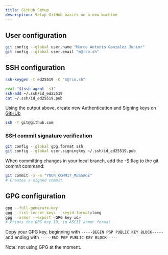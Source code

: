 ```yaml
---
title: GitHub Setup
description: Setup GitHub basics on a new machine
---
```


## User configuration

```bash
git config --global user.name "Marco Antonio Gonzalez Junior"
git config --global user.email "m@rco.sh"
```

## SSH configuration

```bash
ssh-keygen -t ed25519 -C "m@rco.sh"
```

```bash
eval "$(ssh-agent -s)"
ssh-add ~/.ssh/id_ed25519
cat ~/.ssh/id_ed25519.pub
```

Using the output above, create new Authentication and Signing keys on [GitHUb](https://github.com/settings/keys)

```bash title="Testing the configuration"
ssh -T git@github.com
```

### SSH commit signature verification

```bash
git config --global gpg.format ssh
git config --global user.signingkey ~/.ssh/id_ed25519.pub
```

When committing changes in your local branch, add the -S flag to the git commit command:

```bash
git commit -S -m "YOUR_COMMIT_MESSAGE"
# Creates a signed commit
```

## GPG configuration

```bash
gpg --full-generate-key
gpg --list-secret-keys --keyid-format=long
gpg --armor --export <GPG key id>
# Prints the GPG key ID, in ASCII armor format
```

Copy your GPG key, beginning with `-----BEGIN PGP PUBLIC KEY BLOCK-----` and ending with `-----END PGP PUBLIC KEY BLOCK-----`

Note: not using GPG at the moment.
